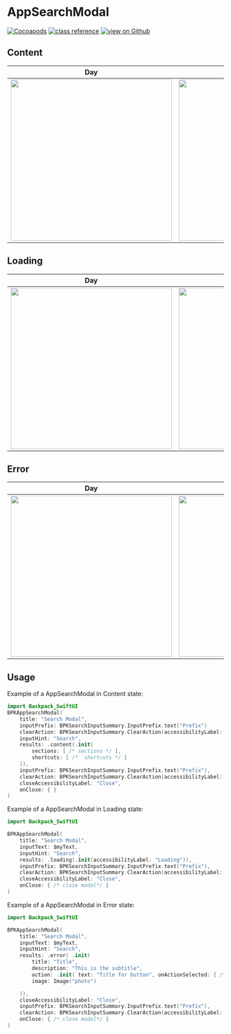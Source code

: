 # AppSearchModal

[![Cocoapods](https://img.shields.io/cocoapods/v/Backpack-SwiftUI.svg?style=flat)](hhttps://cocoapods.org/pods/Backpack-SwiftUI)
[![class reference](https://img.shields.io/badge/Class%20reference-iOS-blue)](https://backpack.github.io/ios/versions/latest/swiftui/Structs/BPKBadge.html)
[![view on Github](https://img.shields.io/badge/Source%20code-GitHub-lightgrey)](https://github.com/backpack/ios/tree/main/Backpack-SwiftUI/Badge)

## Content

| Day | Night |
| --- | --- |
| <img src="https://raw.githubusercontent.com/backpack/ios/main/screenshots/iPhone-swiftui_app-search-modal___content_lm.png" alt="" width="375" /> | <img src="https://raw.githubusercontent.com/backpack/ios/main/screenshots/iPhone-swiftui_app-search-modal___content_dm.png" alt="" width="375" /> |


## Loading

| Day | Night |
| --- | --- |
| <img src="https://raw.githubusercontent.com/backpack/ios/main/screenshots/iPhone-swiftui_app-search-modal___loading_lm.png" alt="" width="375" /> | <img src="https://raw.githubusercontent.com/backpack/ios/main/screenshots/iPhone-swiftui_app-search-modal___loading_dm.png" alt="" width="375" /> |


## Error

| Day | Night |
| --- | --- |
| <img src="https://raw.githubusercontent.com/backpack/ios/main/screenshots/iPhone-swiftui_app-search-modal___error_lm.png" alt="" width="375" /> | <img src="https://raw.githubusercontent.com/backpack/ios/main/screenshots/iPhone-swiftui_app-search-modal___error_dm.png" alt="" width="375" /> |

## Usage

Example of a AppSearchModal in Content state:

```swift
import Backpack_SwiftUI
BPKAppSearchModal(
    title: "Search Modal",
    inputPrefix: BPKSearchInputSummary.InputPrefix.text("Prefix")
    clearAction: BPKSearchInputSummary.ClearAction(accessibilityLabel: "Clear", action: {}),
    inputHint: "Search",
    results: .content(.init(
        sections: [ /* sections */ ],
        shortcuts: [ /*  shortcuts */ ]
    )),
    inputPrefix: BPKSearchInputSummary.InputPrefix.text("Prefix"),
    clearAction: BPKSearchInputSummary.ClearAction(accessibilityLabel: "Clear", action: {}),
    closeAccessibilityLabel: "Close",
    onClose: { }
)
```

Example of a AppSearchModal in Loading state:

```swift
import Backpack_SwiftUI

BPKAppSearchModal(
    title: "Search Modal",
    inputText: $myText,
    inputHint: "Search",
    results: .loading(.init(accessibilityLabel: "Loading")),
    inputPrefix: BPKSearchInputSummary.InputPrefix.text("Prefix"),
    clearAction: BPKSearchInputSummary.ClearAction(accessibilityLabel: "Clear", action: {}),
    closeAccessibilityLabel: "Close",
    onClose: { /* close modal*/ }
)
```

Example of a AppSearchModal in Error state:

```swift
import Backpack_SwiftUI

BPKAppSearchModal(
    title: "Search Modal",
    inputText: $myText,
    inputHint: "Search",
    results: .error( .init(
        title: "Title",
        description: "This is the subtitle",
        action: .init( text: "Title for button", onActionSelected: { /* action on button Tapped */ }),
        image: Image("photo")

    )),
    closeAccessibilityLabel: "Close",
    inputPrefix: BPKSearchInputSummary.InputPrefix.text("Prefix"),
    clearAction: BPKSearchInputSummary.ClearAction(accessibilityLabel: "Clear", action: {}),
    onClose: { /* close modal*/ }
)
```
